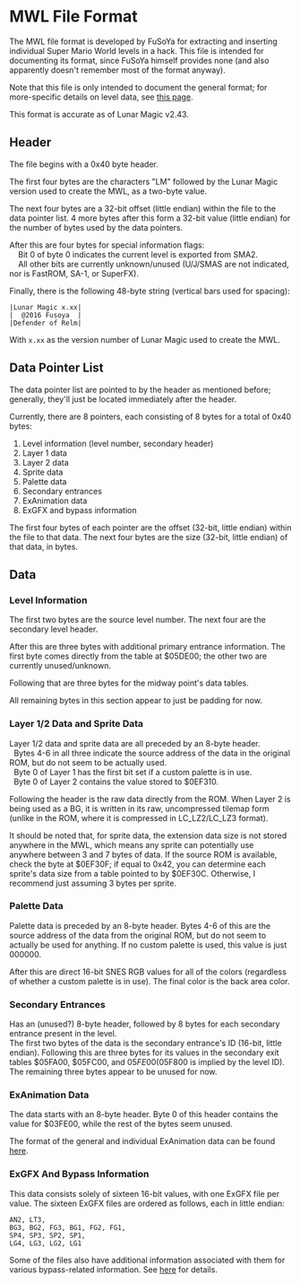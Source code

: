 # MWL File Format
The MWL file format is developed by FuSoYa for extracting and inserting individual Super Mario World levels in a hack.
This file is intended for documenting its format, since FuSoYa himself provides none (and also apparently doesn't remember most of the format anyway).

Note that this file is only intended to document the general format; for more-specific details on level data, see [this page](http://speedrunsmw.com/index.php/Level_Data_Format).

This format is accurate as of Lunar Magic v2.43.

## Header
The file begins with a 0x40 byte header.  

The first four bytes are the characters "LM" followed by the Lunar Magic version used to create the MWL, as a two-byte value.

The next four bytes are a 32-bit offset (little endian) within the file to the data pointer list.
4 more bytes after this form a 32-bit value (little endian) for the number of bytes used by the data pointers.

After this are four bytes for special information flags:  
&nbsp;&nbsp;&nbsp;&nbsp;Bit 0 of byte 0 indicates the current level is exported from SMA2.  
&nbsp;&nbsp;&nbsp;&nbsp;All other bits are currently unknown/unused (U/J/SMAS are not indicated, nor is FastROM, SA-1, or SuperFX).  

Finally, there is the following 48-byte string (vertical bars used for spacing):
```
|Lunar Magic x.xx|
|  @2016 Fusoya  |
|Defender of Relm|
```
With ``x.xx`` as the version number of Lunar Magic used to create the MWL.



## Data Pointer List
The data pointer list are pointed to by the header as mentioned before; generally, they'll just be located immediately after the header.

Currently, there are 8 pointers, each consisting of 8 bytes for a total of 0x40 bytes:
1. Level information (level number, secondary header)
2. Layer 1 data
3. Layer 2 data
4. Sprite data
5. Palette data
6. Secondary entrances
7. ExAnimation data
8. ExGFX and bypass information

The first four bytes of each pointer are the offset (32-bit, little endian) within the file to that data. The next four bytes are the size (32-bit, little endian) of that data, in bytes.



## Data
### Level Information
The first two bytes are the source level number. The next four are the secondary level header.

After this are three bytes with additional primary entrance information. The first byte comes directly from the table at $05DE00; the other two are currently unused/unknown.

Following that are three bytes for the midway point's data tables.

All remaining bytes in this section appear to just be padding for now.



### Layer 1/2 Data and Sprite Data
Layer 1/2 data and sprite data are all preceded by an 8-byte header.  
&nbsp;&nbsp;Bytes 4-6 in all three indicate the source address of the data in the original ROM, but do not seem to be actually used.  
&nbsp;&nbsp;Byte 0 of Layer 1 has the first bit set if a custom palette is in use.  
&nbsp;&nbsp;Byte 0 of Layer 2 contains the value stored to $0EF310.

Following the header is the raw data directly from the ROM. When Layer 2 is being used as a BG, it is written in its raw, uncompressed tilemap form (unlike in the ROM, where it is compressed in LC_LZ2/LC_LZ3 format).

It should be noted that, for sprite data, the extension data size is not stored anywhere in the MWL, which means any sprite can potentially use anywhere between 3 and 7 bytes of data. If the source ROM is available, check the byte at $0EF30F; if equal to 0x42, you can determine each sprite's data size from a table pointed to by $0EF30C. Otherwise, I recommend just assuming 3 bytes per sprite.



### Palette Data
Palette data is preceded by an 8-byte header. Bytes 4-6 of this are the source address of the data from the original ROM, but do not seem to actually be used for anything. If no custom palette is used, this value is just 000000.

After this are direct 16-bit SNES RGB values for all of the colors (regardless of whether a custom palette is in use). The final color is the back area color.



### Secondary Entrances
Has an (unused?) 8-byte header, followed by 8 bytes for each secondary entrance present in the level.  
The first two bytes of the data is the secondary entrance's ID (16-bit, little endian). Following this are three bytes for its values in the secondary exit tables $05FA00, $05FC00, and $05FE00 ($05F800 is implied by the level ID). The remaining three bytes appear to be unused for now.



### ExAnimation Data
The data starts with an 8-byte header. Byte 0 of this header contains the value for $03FE00, while the rest of the bytes seem unused.

The format of the general and individual ExAnimation data can be found [here](http://speedrunsmw.com/index.php/Level_Data_Format#ExAnimation_Data).



### ExGFX And Bypass Information
This data consists solely of sixteen 16-bit values, with one ExGFX file per value.
The sixteen ExGFX files are ordered as follows, each in little endian:
```
AN2, LT3,
BG3, BG2, FG3, BG1, FG2, FG1,
SP4, SP3, SP2, SP1,
LG4, LG3, LG2, LG1
```
Some of the files also have additional information associated with them for various bypass-related information. See [here](http://speedrunsmw.com/index.php/Level_Data_Format#ExGFX_Files) for details.
